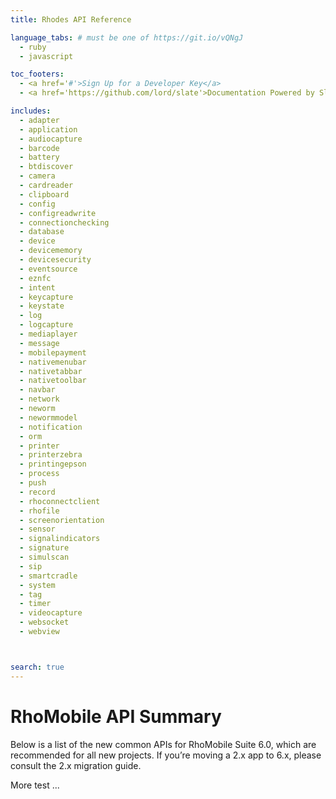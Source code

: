 ```yaml
---
title: Rhodes API Reference

language_tabs: # must be one of https://git.io/vQNgJ
  - ruby
  - javascript

toc_footers:
  - <a href='#'>Sign Up for a Developer Key</a>
  - <a href='https://github.com/lord/slate'>Documentation Powered by Slate</a>

includes:
  - adapter
  - application
  - audiocapture
  - barcode
  - battery
  - btdiscover
  - camera
  - cardreader
  - clipboard
  - config
  - configreadwrite
  - connectionchecking
  - database
  - device
  - devicememory
  - devicesecurity
  - eventsource
  - eznfc
  - intent
  - keycapture
  - keystate
  - log
  - logcapture
  - mediaplayer
  - message
  - mobilepayment
  - nativemenubar
  - nativetabbar
  - nativetoolbar
  - navbar
  - network
  - neworm
  - newormmodel
  - notification
  - orm
  - printer
  - printerzebra
  - printingepson
  - process
  - push
  - record
  - rhoconnectclient
  - rhofile
  - screenorientation
  - sensor
  - signalindicators
  - signature
  - simulscan
  - sip
  - smartcradle
  - system
  - tag
  - timer
  - videocapture
  - websocket
  - webview



search: true
---
```


# RhoMobile API Summary

Below is a list of the new common APIs for RhoMobile Suite 6.0, which are recommended for all new projects. If you’re moving a 2.x app to 6.x, please consult the 2.x migration guide.

More test ...
